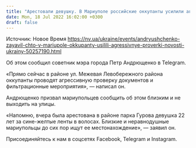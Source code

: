 ```yaml
---
title: "Арестовали девушку. В Мариуполе российские оккупанты усилили агрессивные проверки и фильтрационные мероприятия — советник мэра"
date: Mon, 18 Jul 2022 16:02:00 +0300
draft: false
---
```

Источник: Новое Время https://nv.ua/ukraine/events/andryushchenko-zayavil-chto-v-mariupole-okkupanty-usilili-agressivnye-proverki-novosti-ukrainy-50257190.html


Об этом сообщил советник мэра города Петр Андрющенко в Telegram.

«Прямо сейчас в районе ул. Межевая Левобережного района оккупанты проводят агрессивную проверку документов и фильтрационные мероприятия», — написал он.

Андрющенко призвал мариупольцев сообщить об этом близким и не выходить на улицы.

«Напомню, вчера была арестована в районе парка Гурова девушка 22 лет за сине-желтые ленты в волосах. Близкие и неравнодушные мариупольцы до сих пор ищут ее местонахождение», — заявил он.

Присоединяйтесь к нам в соцсетях Facebook, Telegram и Instagram.
